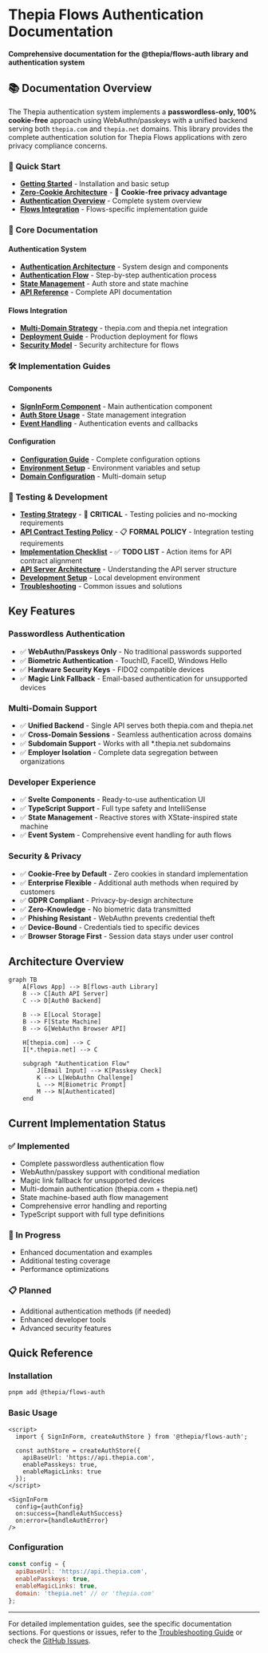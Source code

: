 # Thepia Flows Authentication Documentation

**Comprehensive documentation for the @thepia/flows-auth library and authentication system**

## 📚 Documentation Overview

The Thepia authentication system implements a **passwordless-only, 100% cookie-free** approach using WebAuthn/passkeys with a unified backend serving both `thepia.com` and `thepia.net` domains. This library provides the complete authentication solution for Thepia Flows applications with zero privacy compliance concerns.

### **🚀 Quick Start**

- **[Getting Started](./GETTING_STARTED.md)** - Installation and basic setup
- **[Zero-Cookie Architecture](./privacy/zero-cookie-architecture.md)** - 🍪 **Cookie-free privacy advantage**
- **[Authentication Overview](./auth/README.md)** - Complete system overview
- **[Flows Integration](./flows/README.md)** - Flows-specific implementation guide

### **🔧 Core Documentation**

#### Authentication System
- **[Authentication Architecture](./auth/architecture.md)** - System design and components
- **[Authentication Flow](./auth/flow.md)** - Step-by-step authentication process
- **[State Management](./auth/state-management.md)** - Auth store and state machine
- **[API Reference](./auth/api-reference.md)** - Complete API documentation

#### Flows Integration
- **[Multi-Domain Strategy](./flows/multi-domain.md)** - thepia.com and thepia.net integration
- **[Deployment Guide](./flows/deployment.md)** - Production deployment for flows
- **[Security Model](./flows/security.md)** - Security architecture for flows

### **🛠️ Implementation Guides**

#### Components
- **[SignInForm Component](./components/signin-form.md)** - Main authentication component
- **[Auth Store Usage](./components/auth-store.md)** - State management integration
- **[Event Handling](./components/events.md)** - Authentication events and callbacks

#### Configuration
- **[Configuration Guide](./configuration/README.md)** - Complete configuration options
- **[Environment Setup](./configuration/environment.md)** - Environment variables and setup
- **[Domain Configuration](./configuration/domains.md)** - Multi-domain setup

### **🧪 Testing & Development**

- **[Testing Strategy](./testing/README.md)** - 🚨 **CRITICAL** - Testing policies and no-mocking requirements
- **[API Contract Testing Policy](./testing/API_CONTRACT_TESTING_POLICY.md)** - 📋 **FORMAL POLICY** - Integration testing requirements
- **[Implementation Checklist](./testing/IMPLEMENTATION_CHECKLIST.md)** - ✅ **TODO LIST** - Action items for API contract alignment
- **[API Server Architecture](./development/api-server-architecture.md)** - Understanding the API server structure
- **[Development Setup](./development/README.md)** - Local development environment
- **[Troubleshooting](./troubleshooting/README.md)** - Common issues and solutions

## Key Features

### **Passwordless Authentication**
- ✅ **WebAuthn/Passkeys Only** - No traditional passwords supported
- ✅ **Biometric Authentication** - TouchID, FaceID, Windows Hello
- ✅ **Hardware Security Keys** - FIDO2 compatible devices
- ✅ **Magic Link Fallback** - Email-based authentication for unsupported devices

### **Multi-Domain Support**
- ✅ **Unified Backend** - Single API serves both thepia.com and thepia.net
- ✅ **Cross-Domain Sessions** - Seamless authentication across domains
- ✅ **Subdomain Support** - Works with all *.thepia.net subdomains
- ✅ **Employer Isolation** - Complete data segregation between organizations

### **Developer Experience**
- ✅ **Svelte Components** - Ready-to-use authentication UI
- ✅ **TypeScript Support** - Full type safety and IntelliSense
- ✅ **State Management** - Reactive stores with XState-inspired state machine
- ✅ **Event System** - Comprehensive event handling for auth flows

### **Security & Privacy**
- ✅ **Cookie-Free by Default** - Zero cookies in standard implementation
- ✅ **Enterprise Flexible** - Additional auth methods when required by customers
- ✅ **GDPR Compliant** - Privacy-by-design architecture
- ✅ **Zero-Knowledge** - No biometric data transmitted
- ✅ **Phishing Resistant** - WebAuthn prevents credential theft
- ✅ **Device-Bound** - Credentials tied to specific devices
- ✅ **Browser Storage First** - Session data stays under user control

## Architecture Overview

```mermaid
graph TB
    A[Flows App] --> B[flows-auth Library]
    B --> C[Auth API Server]
    C --> D[Auth0 Backend]
    
    B --> E[Local Storage]
    B --> F[State Machine]
    B --> G[WebAuthn Browser API]
    
    H[thepia.com] --> C
    I[*.thepia.net] --> C
    
    subgraph "Authentication Flow"
        J[Email Input] --> K[Passkey Check]
        K --> L[WebAuthn Challenge]
        L --> M[Biometric Prompt]
        M --> N[Authenticated]
    end
```

## Current Implementation Status

### **✅ Implemented**
- Complete passwordless authentication flow
- WebAuthn/passkey support with conditional mediation
- Magic link fallback for unsupported devices
- Multi-domain authentication (thepia.com + thepia.net)
- State machine-based auth flow management
- Comprehensive error handling and reporting
- TypeScript support with full type definitions

### **🔄 In Progress**
- Enhanced documentation and examples
- Additional testing coverage
- Performance optimizations

### **📋 Planned**
- Additional authentication methods (if needed)
- Enhanced developer tools
- Advanced security features

## Quick Reference

### Installation
```bash
pnpm add @thepia/flows-auth
```

### Basic Usage
```svelte
<script>
  import { SignInForm, createAuthStore } from '@thepia/flows-auth';
  
  const authStore = createAuthStore({
    apiBaseUrl: 'https://api.thepia.com',
    enablePasskeys: true,
    enableMagicLinks: true
  });
</script>

<SignInForm 
  config={authConfig}
  on:success={handleAuthSuccess}
  on:error={handleAuthError}
/>
```

### Configuration
```javascript
const config = {
  apiBaseUrl: 'https://api.thepia.com',
  enablePasskeys: true,
  enableMagicLinks: true,
  domain: 'thepia.net' // or 'thepia.com'
};
```

---

For detailed implementation guides, see the specific documentation sections. For questions or issues, refer to the [Troubleshooting Guide](./troubleshooting/README.md) or check the [GitHub Issues](https://github.com/thepia/flows-auth/issues).
